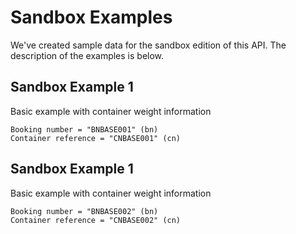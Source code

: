 # Sandbox Examples

We've created sample data for the sandbox edition of this API. The description of the examples is below.  

## Sandbox Example 1

Basic example with container weight information

    Booking number = "BNBASE001" (bn)
    Container reference = "CNBASE001" (cn)

## Sandbox Example 1

Basic example with container weight information

    Booking number = "BNBASE002" (bn)
    Container reference = "CNBASE002" (cn)
